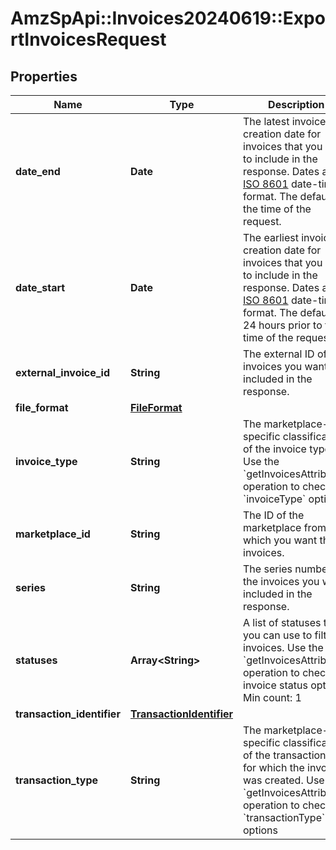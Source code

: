 # AmzSpApi::Invoices20240619::ExportInvoicesRequest

## Properties
Name | Type | Description | Notes
------------ | ------------- | ------------- | -------------
**date_end** | **Date** | The latest invoice creation date for invoices that you want to include in the response. Dates are in [ISO 8601](https://developer-docs.amazon.com/sp-api/docs/iso-8601) date-time format. The default is the time of the request. | [optional] 
**date_start** | **Date** | The earliest invoice creation date for invoices that you want to include in the response. Dates are in [ISO 8601](https://developer-docs.amazon.com/sp-api/docs/iso-8601) date-time format. The default is 24 hours prior to the time of the request. | [optional] 
**external_invoice_id** | **String** | The external ID of the invoices you want included in the response. | [optional] 
**file_format** | [**FileFormat**](FileFormat.md) |  | [optional] 
**invoice_type** | **String** | The marketplace-specific classification of the invoice type. Use the &#x60;getInvoicesAttributes&#x60; operation to check &#x60;invoiceType&#x60; options. | [optional] 
**marketplace_id** | **String** | The ID of the marketplace from which you want the invoices. | 
**series** | **String** | The series number of the invoices you want included in the response. | [optional] 
**statuses** | **Array&lt;String&gt;** | A list of statuses that you can use to filter invoices. Use the &#x60;getInvoicesAttributes&#x60; operation to check invoice status options.  Min count: 1 | [optional] 
**transaction_identifier** | [**TransactionIdentifier**](TransactionIdentifier.md) |  | [optional] 
**transaction_type** | **String** | The marketplace-specific classification of the transaction type for which the invoice was created. Use the &#x60;getInvoicesAttributes&#x60; operation to check &#x60;transactionType&#x60; options | [optional] 


